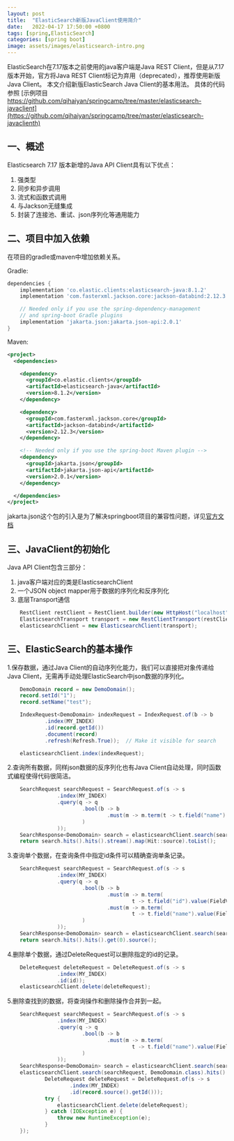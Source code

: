 ```yaml
---
layout: post
title:  "ElasticSearch新版JavaClient使用简介"
date:   2022-04-17 17:50:00 +0800
tags: [spring,ElasticSearch]
categories: [spring boot]
image: assets/images/elasticsearch-intro.png
---
```


ElasticSearch在7.17版本之前使用的java客户端是Java REST Client，但是从7.17版本开始，官方将Java REST Client标记为弃用（deprecated），推荐使用新版Java Client。
本文介绍新版ElasticSearch Java Client的基本用法。
具体的代码参照 [示例项目 https://github.com/qihaiyan/springcamp/tree/master/elasticsearch-javaclient](https://github.com/qihaiyan/springcamp/tree/master/elasticsearch-javaclienth)

## 一、概述

Elasticsearch 7.17 版本新增的Java API Client具有以下优点：

1. 强类型
2. 同步和异步调用
3. 流式和函数式调用
4. 与Jackson无缝集成
5. 封装了连接池、重试、json序列化等通用能力

## 二、项目中加入依赖

在项目的gradle或maven中增加依赖关系。

Gradle:

``` gradle
dependencies {
    implementation 'co.elastic.clients:elasticsearch-java:8.1.2'
    implementation 'com.fasterxml.jackson.core:jackson-databind:2.12.3'

    // Needed only if you use the spring-dependency-management
    // and spring-boot Gradle plugins
    implementation 'jakarta.json:jakarta.json-api:2.0.1' 
}
```

Maven:

``` xml
<project>
  <dependencies>

    <dependency>
      <groupId>co.elastic.clients</groupId>
      <artifactId>elasticsearch-java</artifactId>
      <version>8.1.2</version>
    </dependency>

    <dependency>
      <groupId>com.fasterxml.jackson.core</groupId>
      <artifactId>jackson-databind</artifactId>
      <version>2.12.3</version>
    </dependency>

    <!-- Needed only if you use the spring-boot Maven plugin -->
    <dependency> 
      <groupId>jakarta.json</groupId>
      <artifactId>jakarta.json-api</artifactId>
      <version>2.0.1</version>
    </dependency>

  </dependencies>
</project>
```

jakarta.json这个包的引入是为了解决springboot项目的兼容性问题，详见[官方文档](https://www.elastic.co/guide/en/elasticsearch/client/java-api-client/current/installation.html#spring-jakarta-json)

## 三、JavaClient的初始化

Java API Client包含三部分：

1. java客户端对应的类是ElasticsearchClient
2. 一个JSON object mapper用于数据的序列化和反序列化
3. 底层Transport通信

``` java
    RestClient restClient = RestClient.builder(new HttpHost("localhost", 9200)).build();
    ElasticsearchTransport transport = new RestClientTransport(restClient, new JacksonJsonpMapper());
    elasticsearchClient = new ElasticsearchClient(transport);
```

## 三、ElasticSearch的基本操作

1.保存数据，通过Java Client的自动序列化能力，我们可以直接把对象传递给Java Client，无需再手动处理ElasticSearch中json数据的序列化。

``` java
    DemoDomain record = new DemoDomain();
    record.setId("1");
    record.setName("test");

    IndexRequest<DemoDomain> indexRequest = IndexRequest.of(b -> b
            .index(MY_INDEX)
            .id(record.getId())
            .document(record)
            .refresh(Refresh.True));  // Make it visible for search

    elasticsearchClient.index(indexRequest);
```

2.查询所有数据，同样json数据的反序列化也有Java Client自动处理，同时函数式编程使得代码很简洁。

``` java
    SearchRequest searchRequest = SearchRequest.of(s -> s
                .index(MY_INDEX)
                .query(q -> q
                        .bool(b -> b
                                .must(m -> m.term(t -> t.field("name").value(FieldValue.of("test"))))
                        )
                ));
    SearchResponse<DemoDomain> search = elasticsearchClient.search(searchRequest, DemoDomain.class);
    return search.hits().hits().stream().map(Hit::source).toList();
```

3.查询单个数据，在查询条件中指定id条件可以精确查询单条记录。

``` java
    SearchRequest searchRequest = SearchRequest.of(s -> s
                .index(MY_INDEX)
                .query(q -> q
                        .bool(b -> b
                                .must(m -> m.term(
                                        t -> t.field("id").value(FieldValue.of("1"))))
                                .must(m -> m.term(
                                        t -> t.field("name").value(FieldValue.of("test"))))
                        )
                ));
    SearchResponse<DemoDomain> search = elasticsearchClient.search(searchRequest, DemoDomain.class);
    return search.hits().hits().get(0).source();
```

4.删除单个数据，通过DeleteRequest可以删除指定的id的记录。

``` java
    DeleteRequest deleteRequest = DeleteRequest.of(s -> s
                .index(MY_INDEX)
                .id(id));
    elasticsearchClient.delete(deleteRequest);
```

5.删除查找到的数据，将查询操作和删除操作合并到一起。

``` java
    SearchRequest searchRequest = SearchRequest.of(s -> s
                .index(MY_INDEX)
                .query(q -> q
                        .bool(b -> b
                                .must(m -> m.term(
                                        t -> t.field("name").value(FieldValue.of("test"))))
                        )
                ));
    SearchResponse<DemoDomain> search = elasticsearchClient.search(searchRequest, DemoDomain.class);
    elasticsearchClient.search(searchRequest, DemoDomain.class).hits().hits().forEach(record -> {
            DeleteRequest deleteRequest = DeleteRequest.of(s -> s
                    .index(MY_INDEX)
                    .id(record.source().getId()));
            try {
                elasticsearchClient.delete(deleteRequest);
            } catch (IOException e) {
                throw new RuntimeException(e);
            }
    });
```
